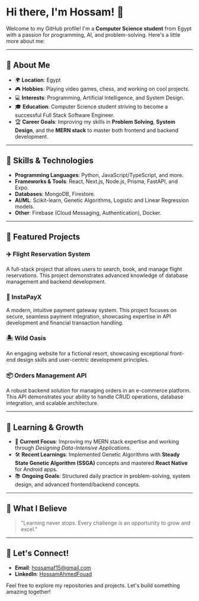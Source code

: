 # Hi there, I'm Hossam! 👋

Welcome to my GitHub profile! I'm a **Computer Science student** from Egypt with a passion for programming, AI, and problem-solving. Here's a little more about me:

---

## 🚀 About Me

- 🌍 **Location**: Egypt
- 🎮 **Hobbies**: Playing video games, chess, and working on cool projects.
- 💻 **Interests**: Programming, Artificial Intelligence, and System Design.
- 🎓 **Education**: Computer Science student striving to become a successful Full Stack Software Engineer.
- 🏆 **Career Goals**: Improving my skills in **Problem Solving**, **System Design**, and the **MERN stack** to master both frontend and backend development.

---

## 🔧 Skills & Technologies

- **Programming Languages**: Python, JavaScript/TypeScript, and more.
- **Frameworks & Tools**: React, Next.js, Node.js, Prisma, FastAPI, and Expo.
- **Databases**: MongoDB, Firestore.
- **AI/ML**: Scikit-learn, Genetic Algorithms, Logistic and Linear Regression models.
- **Other**: Firebase (Cloud Messaging, Authentication), Docker.

---

## 🌟 Featured Projects

### ✈️ Flight Reservation System
A full-stack project that allows users to search, book, and manage flight reservations. This project demonstrates advanced knowledge of database management and backend development.

### 💸 InstaPayX
A modern, intuitive payment gateway system. This project focuses on secure, seamless payment integration, showcasing expertise in API development and financial transaction handling.

### 🏝️ Wild Oasis
An engaging website for a fictional resort, showcasing exceptional front-end design skills and user-centric development principles.

### 📦 Orders Management API
A robust backend solution for managing orders in an e-commerce platform. This API demonstrates your ability to handle CRUD operations, database integration, and scalable architecture.

---

## 📖 Learning & Growth

- 🌱 **Current Focus**: Improving my MERN stack expertise and working through *Designing Data-Intensive Applications*.
- 🛠️ **Recent Learnings**: Implemented Genetic Algorithms with **Steady State Genetic Algorithm (SSGA)** concepts and mastered **React Native** for Android apps.
- 📚 **Ongoing Goals**: Structured daily practice in problem-solving, system design, and advanced frontend/backend concepts.

---

## 🧠 What I Believe

> "Learning never stops. Every challenge is an opportunity to grow and excel."

---

## 💬 Let's Connect!

- **Email**: [hossamaf15@gmail.com](mailto\:hossamaf15@gmail.com)
- **LinkedIn**: [HossamAhmedFouad](https://www.linkedin.com/in/hossamahmedfouad/)

Feel free to explore my repositories and projects. Let's build something amazing together!

